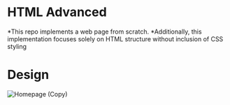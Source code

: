 # HTML Advanced
*This repo implements a web page from scratch. 
*Additionally, this implementation focuses solely on HTML structure without inclusion of CSS styling

# Design

![Homepage (Copy)](https://user-images.githubusercontent.com/106329591/192456296-078290d1-f827-4b67-90b4-2e3ef39e65cb.jpg)


